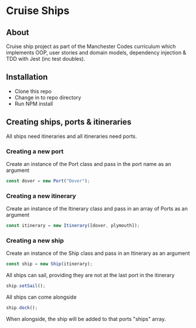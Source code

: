 # Cruise Ships

## About

Cruise ship project as part of the Manchester Codes curriculum which implements OOP, user stories and domain models, dependency injection & TDD with Jest (inc test doubles).

## Installation

- Clone this repo
- Change in to repo directory
- Run NPM install

## Creating ships, ports & itineraries

All ships need itineraries and all itineraries need ports.

### Creating a new port

Create an instance of the Port class and pass in the port name as an argument

```js
const dover = new Port("Dover");
```

### Creating a new itinerary

Create an instance of the Itinerary class and pass in an array of Ports as an argument

```js
const itinerary = new Itinerary([dover, plymouth]);
```

### Creating a new ship

Create an instance of the Ship class and pass in an Itinerary as an argument

```js
const ship = new Ship(itinerary);
```

All ships can sail, providing they are not at the last port in the itinerary

```js
ship.setSail();
```

All ships can come alongside

```js
ship.dock();
```

When alongside, the ship will be added to that ports "ships" array.
